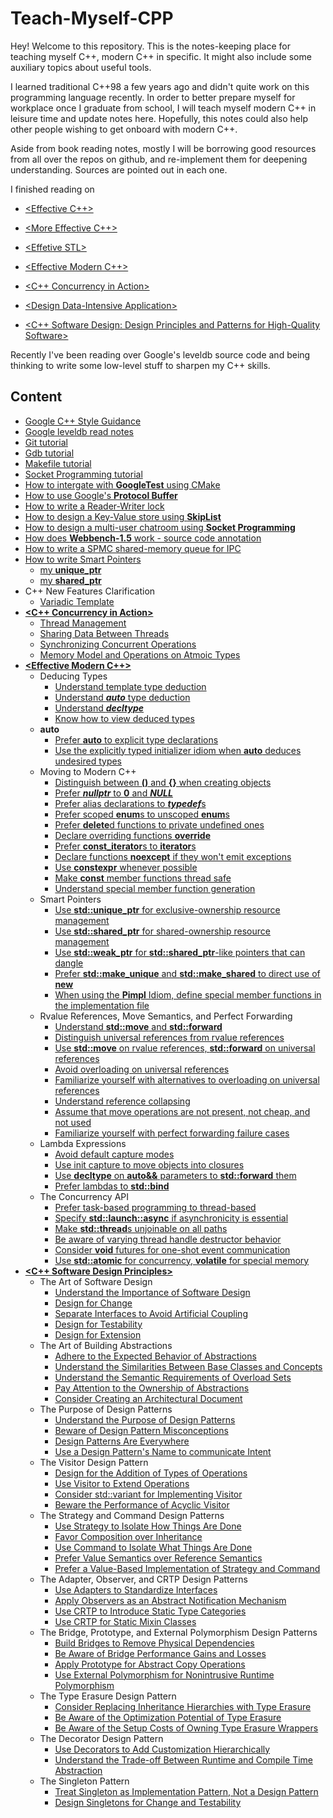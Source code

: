 # Teach-Myself-CPP

Hey! Welcome to this repository. This is the notes-keeping place for teaching myself C++, modern C++ in specific. It might also include some auxiliary topics about useful tools.

I learned traditional C++98 a few years ago and didn't quite work on this programming language recently. In order to better prepare myself for workplace once I graduate from school, I will teach myself modern C++ in leisure time and update notes here. Hopefully, this notes could also help other people wishing to get onboard with modern C++.

Aside from book reading notes, mostly I will be borrowing good resources from all over the repos on github, and re-implement them for deepening understanding. Sources are pointed out in each one.

I finished reading on 

+ [\<Effective C++\>](https://www.oreilly.com/library/view/effective-c-55/0321334876/)

+ [\<More Effective C++\>](https://www.oreilly.com/library/view/more-effective-c/9780321545190/)

+ [\<Effetive STL\>](https://www.oreilly.com/library/view/effective-stl/9780321545183/)

+ [\<Effective Modern C++\>](https://www.oreilly.com/library/view/effective-modern-c/9781491908419/)

+ [\<C++ Concurrency in Action\>](https://www.manning.com/books/c-plus-plus-concurrency-in-action)

+ [\<Design Data-Intensive Application\>](https://www.oreilly.com/library/view/designing-data-intensive-applications/9781491903063/)

+ [\<C++ Software Design: Design Principles and Patterns for High-Quality Software\>](https://www.oreilly.com/library/view/c-software-design/9781098113155/)

Recently I've been reading over Google's leveldb source code and being thinking to write some low-level stuff to sharpen my C++ skills.

## Content

- [Google C++ Style Guidance](https://google.github.io/styleguide/cppguide.html)
- [Google leveldb read notes](./level_db_note.md)
- [Git tutorial](./Git-tutorial)
- [Gdb tutorial](./Gdb-tutorial)
- [Makefile tutorial](./Makefile-tutorial)
- [Socket Programming tutorial](./Socket-Programming)
- [How to intergate with **GoogleTest** using CMake](./CMake-googletest-tutorial)
- [How to use Google's **Protocol Buffer**](./Protocol-buffer)
- [How to write a Reader-Writer lock](./ReaderWriter-lock)
- [How to design a Key-Value store using **SkipList**](./KV-store-skiplist)
- [How to design a multi-user chatroom using **Socket Programming**](https://github.com/YukunJ/TurtleChat)
- [How does **Webbench-1.5** work - source code annotation](https://github.com/YukunJ/annotated-webbench-1.5)
- [How to write a SPMC shared-memory queue for IPC](./Shared-memory-queue)
- [How to write Smart Pointers](./Smart_ptr)
    * [my **unique_ptr**](./Smart_ptr/README.md#unique_ptr)
    * [my **shared_ptr**](./Smart_ptr/README.md#shared_ptr)
- C++ New Features Clarification
	* [Variadic Template](./Modern-C++-features/varadic_template)
- [**<C++ Concurrency in Action>**](./Concurrency-C++/C++_Concurrency_in_Action.pdf)
	* [Thread Management](./Concurrency-C++/thread_management.md)
	* [Sharing Data Between Threads](./Concurrency-C++/sharing_data_between_threads.md)
    * [Synchronizing Concurrent Operations](./Concurrency-C++/synchronizing_concurrent_operations.md)
	* [Memory Model and Operations on Atmoic Types](./Concurrency-C++/memory_model_and_operations_on_atomic_types.md)
- [**<Effective Modern C++>**](./Effective-Modern-C++/Effective-Modern-CPP.pdf)
	* Deducing Types
        * [Understand template type deduction](./Effective-Modern-C++/Item-01)
        * [Understand ***auto*** type deduction](./Effective-Modern-C++/Item-02)
		* [Understand ***decltype***](./Effective-Modern-C++/Item-03)
		* [Know how to view deduced types](./Effective-Modern-C++/Item-04)
	* **auto**
		* [Prefer **auto** to explicit type declarations](./Effective-Modern-C++/Item-05)
		* [Use the explicitly typed initializer idiom when **auto** deduces undesired types](./Effective-Modern-C++/Item-06)
	* Moving to Modern C++
		* [Distinguish between **()** and **{}** when creating objects](./Effective-Modern-C++/Item-07)
        * [Prefer ***nullptr*** to **0** and ***NULL***](./Effective-Modern-C++/Item-08)
		* [Prefer alias declarations to ***typedef***s](./Effective-Modern-C++/Item-09)
		* [Prefer scoped **enum**s to unscoped **enum**s](./Effective-Modern-C++/Item-10)
		* [Prefer **delete**d functions to private undefined ones](./Effective-Modern-C++/Item-11)
		* [Declare overriding functions **override**](./Effective-Modern-C++/Item-12)
		* [Prefer **const_iterator**s to **iterator**s](./Effective-Modern-C++/Item-13)
		* [Declare functions **noexcept** if they won't emit exceptions](./Effective-Modern-C++/Item-14)
        * [Use **constexpr** whenever possible](./Effective-Modern-C++/Item-15)
		* [Make **const** member functions thread safe](./Effective-Modern-C++/Item-16)
        * [Understand special member function generation](./Effective-Modern-C++/Item-17)
	* Smart Pointers
		* [Use **std::unique_ptr** for exclusive-ownership resource management](./Effective-Modern-C++/Item-18) 
        * [Use **std::shared_ptr** for shared-ownership resource management](./Effective-Modern-C++/Item-19)
		* [Use **std::weak_ptr** for **std::shared_ptr**-like pointers that can dangle](./Effective-Modern-C++/Item-20)   
		* [Prefer **std::make_unique** and **std::make_shared** to direct use of **new**](./Effective-Modern-C++/Item-21)   
		* [When using the **Pimpl** Idiom, define special member functions in the implementation file](./Effective-Modern-C++/Item-22)   
	* Rvalue References, Move Semantics, and Perfect Forwarding
        * [Understand **std::move** and **std::forward**](./Effective-Modern-C++/Item-23)
        * [Distinguish universal references from rvalue references](./Effective-Modern-C++/Item-24)
        * [Use **std::move** on rvalue references, **std::forward** on universal references](./Effective-Modern-C++/Item-25)
		* [Avoid overloading on universal references](./Effective-Modern-C++/Item-26)
		* [Familiarize yourself with alternatives to overloading on universal references](./Effective-Modern-C++/Item-27)
		* [Understand reference collapsing](./Effective-Modern-C++/Item-28)
		* [Assume that move operations are not present, not cheap, and not used](./Effective-Modern-C++/Item-29)
		* [Familiarize yourself with perfect forwarding failure cases](./Effective-Modern-C++/Item-30)
	* Lambda Expressions
		* [Avoid default capture modes](./Effective-Modern-C++/Item-31)
		* [Use init capture to move objects into closures](./Effective-Modern-C++/Item-32)
		* [Use **decltype** on **auto&&** parameters to **std::forward** them](./Effective-Modern-C++/Item-33)
		* [Prefer lambdas to **std::bind**](./Effective-Modern-C++/Item-34)
	* The Concurrency API
		* [Prefer task-based programming to thread-based](./Effective-Modern-C++/Item-35)
		* [Specify **std::launch::async** if asynchronicity is essential](./Effective-Modern-C++/Item-36)
		* [Make **std::thread**s unjoinable on all paths](./Effective-Modern-C++/Item-37)
		* [Be aware of varying thread handle destructor behavior](./Effective-Modern-C++/Item-38)
		* [Consider **void** futures for one-shot event communication](./Effective-Modern-C++/Item-39)
		* [Use **std::atomic** for concurrency, **volatile** for special memory](./Effective-Modern-C++/Item-40)
- [**<C++ Software Design Principles>**](https://www.oreilly.com/library/view/c-software-design/9781098113155/)
	* The Art of Software Design
		* [Understand the Importance of Software Design](./C++-software-design/item1.md)
		* [Design for Change](./C++-software-design/item2.md)
		* [Separate Interfaces to Avoid Artificial Coupling](./C++-software-design/item3.md)
		* [Design for Testability](./C++-software-design/item4.md)
		* [Design for Extension](./C++-software-design/item5.md)
	* The Art of Building Abstractions
		* [Adhere to the Expected Behavior of Abstractions](./C++-software-design/item6.md)
		* [Understand the Similarities Between Base Classes and Concepts](./C++-software-design/item7.md)
		* [Understand the Semantic Requirements of Overload Sets](./C++-software-design/item8.md)
		* [Pay Attention to the Ownership of Abstractions](./C++-software-design/item9.md)
		* [Consider Creating an Architectural Document](./C++-software-design/item10.md)
	* The Purpose of Design Patterns
		* [Understand the Purpose of Design Patterns](./C++-software-design/item11.md)
		* [Beware of Design Pattern Misconceptions](./C++-software-design/item12.md)
		* [Design Patterns Are Everywhere](./C++-software-design/item13.md)
		* [Use a Design Pattern's Name to communicate Intent](./C++-software-design/item14.md)
	* The Visitor Design Pattern
		* [Design for the Addition of Types of Operations](./C++-software-design/item15.md)
    	* [Use Visitor to Extend Operations](./C++-software-design/item16.md)
		* [Consider std::variant for Implementing Visitor](./C++-software-design/item17.md)
		* [Beware the Performance of Acyclic Visitor](./C++-software-design/item18.md)
	* The Strategy and Command Design Patterns
		* [Use Strategy to Isolate How Things Are Done](./C++-software-design/item19.md)
		* [Favor Composition over Inheritance](./C++-software-design/item20.md)
		* [Use Command to Isolate What Things Are Done](./C++-software-design/item21.md)
		* [Prefer Value Semantics over Reference Semantics](./C++-software-design/item22.md)
		* [Prefer a Value-Based Implementation of Strategy and Command](./C++-software-design/item23.md)
	* The Adapter, Observer, and CRTP Design Patterns
		* [Use Adapters to Standardize Interfaces](./C++-software-design/item24.md)
		* [Apply Observers as an Abstract Notification Mechanism](./C++-software-design/item25.md)
		* [Use CRTP to Introduce Static Type Categories](./C++-software-design/item26.md)
		* [Use CRTP for Static Mixin Classes](./C++-software-design/item27.md)
	* The Bridge, Prototype, and External Polymorphism Design Patterns
		* [Build Bridges to Remove Physical Dependencies](./C++-software-design/item28.md)
		* [Be Aware of Bridge Performance Gains and Losses](./C++-software-design/item29.md)
		* [Apply Prototype for Abstract Copy Operations](./C++-software-design/item30.md)
		* [Use External Polymorphism for Nonintrusive Runtime Polymorphism](./C++-software-design/item31.md)
	* The Type Erasure Design Pattern
		* [Consider Replacing Inheritance Hierarchies with Type Erasure](./C++-software-design/item32.md)
		* [Be Aware of the Optimization Potential of Type Erasure](./C++-software-design/item33.md)
		* [Be Aware of the Setup Costs of Owning Type Erasure Wrappers](./C++-software-design/item34.md)
	* The Decorator Design Pattern
		* [Use Decorators to Add Customization Hierarchically](./C++-software-design/item35.md)
		* [Understand the Trade-off Between Runtime and Compile Time Abstraction](./C++-software-design/item36.md)	
	* The Singleton Pattern
		* [Treat Singleton as Implementation Pattern, Not a Design Pattern](./C++-software-design/item37.md)	
		* [Design Singletons for Change and Testability](./C++-software-design/item38.md)	

